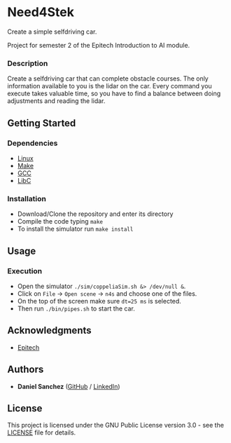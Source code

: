 # Need4Stek

Create a simple selfdriving car.

Project for semester 2 of the Epitech Introduction to AI module.

### Description

Create a selfdriving car that can complete obstacle courses. The only information available to you is the lidar on the car. Every command you execute takes valuable time, so you have to find a balance between doing adjustments and reading the lidar.

## Getting Started

### Dependencies

- [Linux](https://linux.org/)
- [Make](https://www.gnu.org/software/make/)
- [GCC](https://gcc.gnu.org/)
- [LibC](https://www.gnu.org/software/libc/)

### Installation

* Download/Clone the repository and enter its directory
* Compile the code typing `make`
* To install the simulator run `make install`

## Usage
### Execution

- Open the simulator `./sim/coppeliaSim.sh &> /dev/null &`.
- Click on `File` -> `Open scene` -> `n4s` and choose one of the files.
- On the top of the screen make sure `dt=25 ms` is selected.
- Then run `./bin/pipes.sh` to start the car.

## Acknowledgments

* [Epitech](https://www.epitech.eu/)

## Authors
* **Daniel Sanchez** ([GitHub](https://github.com/angsanch) / [LinkedIn](https://www.linkedin.com/in/angeldanielsanchez/))

## License
This project is licensed under the GNU Public License version 3.0 - see the [LICENSE](LICENSE) file for details.
